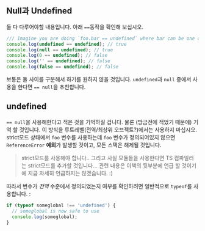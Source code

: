 ## Null과 Undefined

둘 다 다루어야할 내용입니다. 아래 `==`동작을 확인해 보십시오.

```ts
/// Imagine you are doing `foo.bar == undefined` where bar can be one of:
console.log(undefined == undefined); // true
console.log(null == undefined); // true
console.log(0 == undefined); // false
console.log('' == undefined); // false
console.log(false == undefined); // false
```
보통은 둘 사이를 구분해서 하기를 원하지 않을 것입니다. `undefined`과 `null` 중에서 사용을 한다면 `== null`을 추천합니다. 

## undefined

`== null`을 사용해한다고 적은 것을 기억하실 겁니다. 물론 (방금전에 적었기 때문에) 기억 할 것입니다. 이 방식을 루트레벨(전역/최상위 오브젝트?)에서는 사용하지 마십시오. strict모드 상태에서 `foo` 변수를 사용하는데 `foo` 변수가 정의되어있지 않으면 `ReferenceError` **예외**가 발생할 것이고, 모든 스택은 해제될 것입니다.

> strict모드를 사용해야 합니다.. 그리고 사실 모듈들을 사용한다면 TS 컴파일러는 strict모드를 추가할 것입니다... 관련 내용은 이책의 뒷부분에 언급 할 것이기에 지금 자세히 언급하지는 않겠습니다. :)

따라서 변수가 *전역* 수준에서 정의되었는지 여부를 확인하려면 일반적으로 `typeof`를 사용합니다. :

```ts
if (typeof someglobal !== 'undefined') {
  // someglobal is now safe to use
  console.log(someglobal);
}
```
